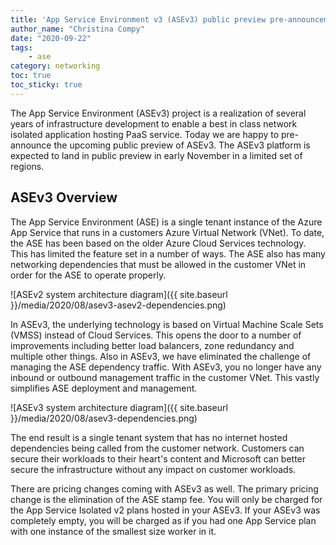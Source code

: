 ```yaml
---
title: 'App Service Environment v3 (ASEv3) public preview pre-announcement'
author_name: "Christina Compy"
date: "2020-09-22"
tags: 
    - ase
category: networking
toc: true
toc_sticky: true
---
```


The App Service Environment (ASEv3) project is a realization of several years of infrastructure development to enable a best in class network isolated application hosting PaaS service. Today we are happy to pre-announce the upcoming public preview of ASEv3. The ASEv3 platform is expected to land in public preview in early November in a limited set of regions.  

## ASEv3 Overview

The App Service Environment (ASE) is a single tenant instance of the Azure App Service that runs in a customers Azure Virtual Network (VNet). To date, the ASE has been based on the older Azure Cloud Services technology. This has limited the feature set in a number of ways. The ASE also has many networking dependencies that must be allowed in the customer VNet in order for the ASE to operate properly. 

![ASEv2 system architecture diagram]({{ site.baseurl }}/media/2020/08/asev3-asev2-dependencies.png)

In ASEv3, the underlying technology is based on Virtual Machine Scale Sets (VMSS) instead of Cloud Services. This opens the door to a number of improvements including better load balancers, zone redundancy and multiple other things. Also in ASEv3, we have eliminated the challenge of managing the ASE dependency traffic. With ASEv3, you no longer have any inbound or outbound management traffic in the customer VNet. This vastly simplifies ASE deployment and management.

![ASEv3 system architecture diagram]({{ site.baseurl }}/media/2020/08/asev3-dependencies.png)
 
The end result is a single tenant system that has no internet hosted dependencies being called from the customer network. Customers can secure their workloads to their heart's content and Microsoft can better secure the infrastructure without any impact on customer workloads.

There are pricing changes coming with ASEv3 as well. The primary pricing change is the elimination of the ASE stamp fee. You will only be charged for the App Service Isolated v2 plans hosted in your ASEv3. If your ASEv3 was completely empty, you will be charged as if you had one App Service plan with one instance of the smallest size worker in it. 
